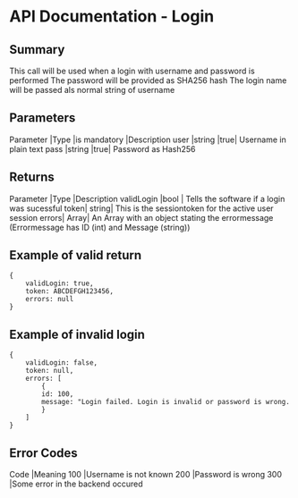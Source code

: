 # API Documentation - Login

## Summary

This call will be used when a login with username and password is performed
The password will be provided as SHA256 hash
The login name will be passed als normal string of username

## Parameters

Parameter |Type |is mandatory |Description
user |string |true| Username in plain text
pass |string |true| Password as Hash256

## Returns

Parameter |Type |Description
validLogin |bool | Tells the software if a login was sucessful
token| string| This is the sessiontoken for the active user session
errors| Array| An Array with an object stating the errormessage (Errormessage has ID (int) and Message (string))

## Example of valid return

```
{
    validLogin: true,
    token: ABCDEFGH123456,
    errors: null
}
```

## Example of invalid login

```
{
    validLogin: false,
    token: null,
    errors: [
        {
        id: 100,
        message: "Login failed. Login is invalid or password is wrong.
        }
    ]
}
```

## Error Codes

Code |Meaning
100 |Username is not known
200 |Password is wrong
300 |Some error in the backend occured
